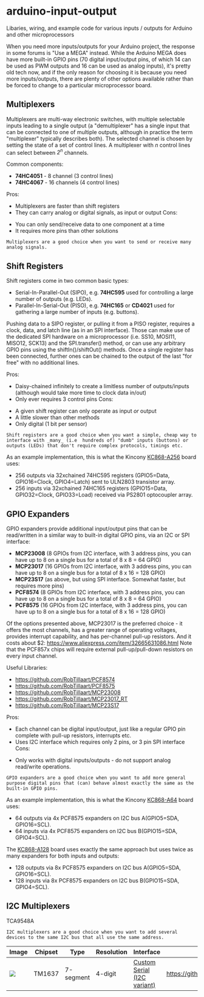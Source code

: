 # arduino-input-output
Libaries, wiring, and example code for various inputs / outputs for Arduino and other microprocessors

When you need more inputs/outputs for your Arduino project, the response in some forums is "Use a MEGA" instead.
While the Arduino MEGA does have more built-in GPIO pins (70 digital input/output pins, of which 14 can be used as PWM outputs and 16 can be used as analog inputs), it's pretty old tech now, and if the only reason for choosing it is because you need more inputs/outputs, there are plenty of other options available rather than be forced to change to a particular microprocessor board.

## Multiplexers
Multiplexers are multi-way electronic switches, with multiple selectable inputs leading to a single output (a "demultiplexer" has a single input that can be connected to one of multiple outputs, although in practice the term "multiplexer" typically describes both). The selected channel is chosen by setting the state of a set of control lines. A multiplexer with _n_ control lines can select between _2<sup>n</sup>_ channels.

Common components:
 - **74HC4051** - 8 channel (3 control lines)
 - **74HC4067** - 16 channels (4 control lines)

Pros:
+ Multiplexers are faster than shift registers
+ They can carry analog or digital signals, as input or output
Cons:
- You can only send/receive data to one component at a time
- It requires more pins than other solutions

```Multiplexers are a good choice when you want to send or receive many analog signals.```

## Shift Registers
Shift registers come in two common basic types:
 - Serial-In-Parallel-Out (SIPO), e.g. **74HC595** used for controlling a large number of outputs (e.g. LEDs).
 - Parallel-In-Serial-Out (PISO), e.g.  **74HC165** or **CD4021** used for gathering a large number of inputs (e.g. buttons).

Pushing data to a SIPO register, or pulling it from a PISO register, requires a clock, data, and latch line (as in an SPI interface). Those can make use of the dedicated SPI hardware on a microprocessor (i.e. SS10, MOSI11, MISO12, SCK13) and the SPI.transfer() method, or can use any arbitrary GPIO pins using the shiftIn()/shiftOut() methods.
Once a single register has been connected, further ones can be chained to the output of the last "for free" with no additional lines.

Pros:
+ Daisy-chained infinitely to create a limitless number of outputs/inputs (although would take more time to clock data in/out)
+ Only ever requires 3 control pins
Cons:
- A given shift register can only operate as input _or_ output
- A little slower than other methods
- Only digital (1 bit per sensor)

```Shift registers are a good choice when you want a simple, cheap way to interface with _many_ (i.e  hundreds of) "dumb" inputs (buttons) or outputs (LEDs) that don't require complex protocols, timings etc.```

As an example implementation, this is what the Kincony <a href="https://www.kincony.com/download/KC868-A256-schematic.pdf">KC868-A256</a> board uses:
 - 256 outputs via 32xchained 74HC595 registers (GPIO5=Data, GPIO16=Clock, GPIO4=Latch) sent to ULN2803 transistor array.
 - 256 inputs via 32xchained 74HC165 registers (GPIO15=Data, GPIO32=Clock, GPIO33=Load) received via PS2801 optocoupler array.


## GPIO Expanders
GPIO expanders provide additional input/output pins that can be read/written in a similar way to built-in digital GPIO pins, via an I2C or SPI interface:
 - **MCP23008** (8 GPIOs from I2C interface, with 3 address pins, you can have up to 8 on a single bus for a total of 8 x 8 = 64 GPIO)
 - **MCP23017** (16 GPIOs from I2C interface, with 3 address pins, you can have up to 8 on a single bus for a total of 8 x 16 = 128 GPIO)
 - **MCP23S17** (as above, but using SPI interface. Somewhat faster, but requires more pins)
 - **PCF8574** (8 GPIOs from I2C interface, with 3 address pins, you can have up to 8 on a single bus for a total of 8 x 8 = 64 GPIO)
 - **PCF8575** (16 GPIOs from I2C interface, with 3 address pins, you can have up to 8 on a single bus for a total of 8 x 16 = 128 GPIO)

Of the options presented above, MCP23017 is the preferred choice - it offers the most channels, has a greater range of operating voltages, provides interrupt capability, and has per-channel pull-up resistors. And it costs about $2: https://www.aliexpress.com/item/32665631086.html
Note that the PCF857x chips will require external pull-up/pull-down resistors on every input channel.

Useful Libraries:
- https://github.com/RobTillaart/PCF8574
- https://github.com/RobTillaart/PCF8575
- https://github.com/RobTillaart/MCP23008
- https://github.com/RobTillaart/MCP23017_RT
- https://github.com/RobTillaart/MCP23S17

Pros:
+ Each channel can be digital input/output, just like a regular GPIO pin complete with pull-up resistors, interrupts etc.
+ Uses I2C interface which requires only 2 pins, or 3 pin SPI interface
Cons:
- Only works with digital inputs/outputs - do not support analog read/write operations.

```GPIO expanders are a good choice when you want to add more general purpose digital pins that (can) behave almost exactly the same as the built-in GPIO pins.```

As an example implementation, this is what the Kincony <a href="https://www.kincony.com/download/KC868-A64-schematic.pdf">KC868-A64</a> board uses:
 - 64 outputs via 4x PCF8575 expanders on I2C bus A(GPIO5=SDA, GPIO16=SCL).
 - 64 inputs via 4x PCF8575 expanders on I2C bus B(GPIO15=SDA, GPIO4=SCL).

The <a href="https://www.kincony.com/download/KC868-A128-schematic.pdf">KC868-A128</a> board uses exactly the same approach but uses twice as many expanders for both inputs and outputs:
 - 128 outputs via 8x PCF8575 expanders on I2C bus A(GPIO5=SDA, GPIO16=SCL).
 - 128 inputs via 8x PCF8575 expanders on I2C bus B(GPIO15=SDA, GPIO4=SCL).

## I2C Multiplexers
TCA9548A

```I2C multiplexers are a good choice when you want to add several devices to the same I2C bus that all use the same address.```


| Image | Chipset  | Type | Resolution  | Interface | Code  | Purchase |
| -------------- | ------------- | ------------- | ------------- | ------------- | ------------- | ------------- |
| ![](Images/TM1637.jpg) | TM1637 | 7-segment | 4-digit | <a href="https://green-possum-today.blogspot.com/2018/10/a-comparison-of-tm1637-protocol-with.html">Custom Serial (I2C variant)</a> | https://github.com/RobTillaart/TM1637_RT | https://www.banggood.com/custlink/GDD3zSq2qk |
